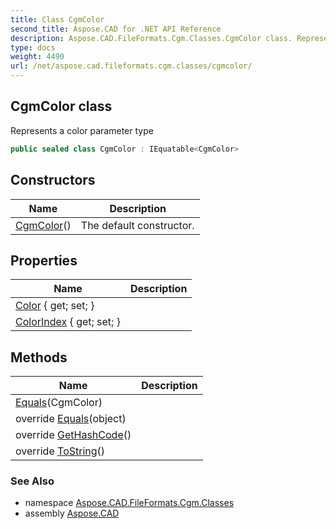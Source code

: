```yaml
---
title: Class CgmColor
second_title: Aspose.CAD for .NET API Reference
description: Aspose.CAD.FileFormats.Cgm.Classes.CgmColor class. Represents a color parameter type
type: docs
weight: 4490
url: /net/aspose.cad.fileformats.cgm.classes/cgmcolor/
---
```

## CgmColor class

Represents a color parameter type

```csharp
public sealed class CgmColor : IEquatable<CgmColor>
```

## Constructors

| Name | Description |
| --- | --- |
| [CgmColor](cgmcolor/)() | The default constructor. |

## Properties

| Name | Description |
| --- | --- |
| [Color](../../aspose.cad.fileformats.cgm.classes/cgmcolor/color/) { get; set; } |  |
| [ColorIndex](../../aspose.cad.fileformats.cgm.classes/cgmcolor/colorindex/) { get; set; } |  |

## Methods

| Name | Description |
| --- | --- |
| [Equals](../../aspose.cad.fileformats.cgm.classes/cgmcolor/equals/#equals)(CgmColor) |  |
| override [Equals](../../aspose.cad.fileformats.cgm.classes/cgmcolor/equals/#equals_1)(object) |  |
| override [GetHashCode](../../aspose.cad.fileformats.cgm.classes/cgmcolor/gethashcode/)() |  |
| override [ToString](../../aspose.cad.fileformats.cgm.classes/cgmcolor/tostring/)() |  |

### See Also

* namespace [Aspose.CAD.FileFormats.Cgm.Classes](../../aspose.cad.fileformats.cgm.classes/)
* assembly [Aspose.CAD](../../)


